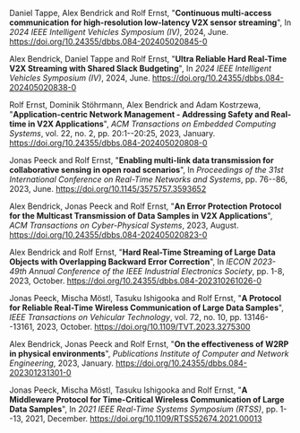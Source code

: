 Daniel Tappe, Alex Bendrick and Rolf Ernst, "**Continuous multi-access communication for high-resolution low-latency V2X sensor streaming**",  In *2024 IEEE Intelligent Vehicles Symposium (IV)*, 2024, June. <https://doi.org/10.24355/dbbs.084-202405020845-0>

Alex Bendrick, Daniel Tappe and Rolf Ernst, "**Ultra Reliable Hard Real-Time V2X Streaming with Shared Slack Budgeting**",  In *2024 IEEE Intelligent Vehicles Symposium (IV)*, 2024, June. <https://doi.org/10.24355/dbbs.084-202405020838-0>

Rolf Ernst, Dominik Stöhrmann, Alex Bendrick and Adam Kostrzewa, "**Application-centric Network Management - Addressing Safety and Real-time in V2X Applications**", *ACM Transactions on Embedded Computing Systems*, vol. 22, no. 2, pp. 20:1--20:25, 2023, January. <https://doi.org/10.24355/dbbs.084-202405020808-0>

Jonas Peeck and Rolf Ernst, "**Enabling multi-link data transmission for collaborative sensing in open road scenarios**",  In *Proceedings of the 31st International Conference on Real-Time Networks and Systems*, pp. 76--86, 2023, June. <https://doi.org/10.1145/3575757.3593652>

Alex Bendrick, Jonas Peeck and Rolf Ernst, "**An Error Protection Protocol for the Multicast Transmission of Data Samples in V2X Applications**", *ACM Transactions on Cyber-Physical Systems*, 2023, August. <https://doi.org/10.24355/dbbs.084-202405020823-0>

Alex Bendrick and Rolf Ernst, "**Hard Real-Time Streaming of Large Data Objects with Overlapping Backward Error Correction**",  In *IECON 2023-49th Annual Conference of the IEEE Industrial Electronics Society*, pp. 1-8, 2023, October. <https://doi.org/10.24355/dbbs.084-202310261026-0>

Jonas Peeck, Mischa Möstl, Tasuku Ishigooka and Rolf Ernst, "**A Protocol for Reliable Real-Time Wireless Communication of Large Data Samples**", *IEEE Transactions on Vehicular Technology*, vol. 72, no. 10, pp. 13146--13161, 2023, October. <https://doi.org/10.1109/TVT.2023.3275300>

Alex Bendrick, Jonas Peeck and Rolf Ernst, "**On the effectiveness of W2RP in physical environments**", *Publications Institute of Computer and Network Engineering*, 2023, January. <https://doi.org/10.24355/dbbs.084-202301231301-0>

Jonas Peeck, Mischa Möstl, Tasuku Ishigooka and Rolf Ernst, "**A Middleware Protocol for Time-Critical Wireless Communication of Large Data Samples**",  In *2021 IEEE Real-Time Systems Symposium (RTSS)*, pp. 1--13, 2021, December. <https://doi.org/10.1109/RTSS52674.2021.00013>

